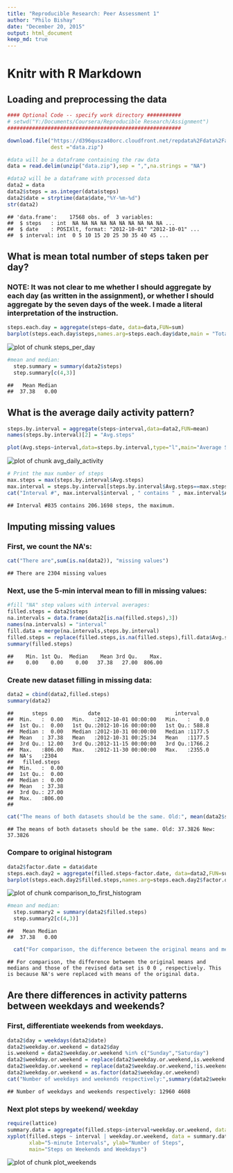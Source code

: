 ```yaml
---
title: "Reproducible Research: Peer Assessment 1"
author: "Philo Bishay"
date: "December 20, 2015"
output: html_document
keep_md: true
---
```

# Knitr with R Markdown
## Loading and preprocessing the data


```r
#### Optional Code -- specify work directory ###########
# setwd("Y:/Documents/Coursera/Reproducible Research/Assignment")
########################################################

download.file("https://d396qusza40orc.cloudfront.net/repdata%2Fdata%2Factivity.zip",
              dest ="data.zip")

#data will be a dataframe containing the raw data
data = read.delim(unzip("data.zip"),sep = ",",na.strings = "NA")

#data2 will be a dataframe with processed data
data2 = data
data2$steps = as.integer(data$steps)
data2$date = strptime(data$date,"%Y-%m-%d")
str(data2)
```

```
## 'data.frame':	17568 obs. of  3 variables:
##  $ steps   : int  NA NA NA NA NA NA NA NA NA NA ...
##  $ date    : POSIXlt, format: "2012-10-01" "2012-10-01" ...
##  $ interval: int  0 5 10 15 20 25 30 35 40 45 ...
```


## What is mean total number of steps taken per day?
### **NOTE**: It was not clear to me whether I should aggregate by each day (as written in the assignment), or whether I should aggregate by the seven days of the week. I made a literal interpretation of the instruction.

```r
steps.each.day = aggregate(steps~date, data=data,FUN=sum)
barplot(steps.each.day$steps,names.arg=steps.each.day$date,main = "Total steps taken each day", xlab="Date",ylab="Steps taken", col="red")
```

![plot of chunk steps_per_day](figure/steps_per_day-1.png) 

```r
#mean and median:
  step.summary = summary(data2$steps)
  step.summary[c(4,3)]
```

```
##   Mean Median 
##  37.38   0.00
```

## What is the average daily activity pattern?

```r
steps.by.interval = aggregate(steps~interval,data=data2,FUN=mean)
names(steps.by.interval)[2] = "Avg.steps"

plot(Avg.steps~interval,data=steps.by.interval,type="l",main="Average Steps each interval", ylab="average steps")
```

![plot of chunk avg_daily_activity](figure/avg_daily_activity-1.png) 

```r
# Print the max number of steps
max.steps = max(steps.by.interval$Avg.steps)
max.interval = steps.by.interval[steps.by.interval$Avg.steps==max.steps,]
cat("Interval #", max.interval$interval , " contains " , max.interval$Avg.steps , " steps, the maximum.",sep="")
```

```
## Interval #835 contains 206.1698 steps, the maximum.
```


## Imputing missing values
### First, we count the NA's:


```r
cat("There are",sum(is.na(data2)), "missing values")
```

```
## There are 2304 missing values
```

### Next, use the 5-min interval mean to fill in missing values:


```r
#fill "NA" step values with interval averages:
filled.steps = data2$steps
na.intervals = data.frame(data2[is.na(filled.steps),3])
names(na.intervals) = "interval"
fill.data = merge(na.intervals,steps.by.interval)
filled.steps = replace(filled.steps,is.na(filled.steps),fill.data$Avg.steps)
summary(filled.steps)
```

```
##    Min. 1st Qu.  Median    Mean 3rd Qu.    Max. 
##    0.00    0.00    0.00   37.38   27.00  806.00
```

### Create new dataset filling in missing data:

```r
data2 = cbind(data2,filled.steps)
summary(data2)
```

```
##      steps             date                        interval     
##  Min.   :  0.00   Min.   :2012-10-01 00:00:00   Min.   :   0.0  
##  1st Qu.:  0.00   1st Qu.:2012-10-16 00:00:00   1st Qu.: 588.8  
##  Median :  0.00   Median :2012-10-31 00:00:00   Median :1177.5  
##  Mean   : 37.38   Mean   :2012-10-31 00:25:34   Mean   :1177.5  
##  3rd Qu.: 12.00   3rd Qu.:2012-11-15 00:00:00   3rd Qu.:1766.2  
##  Max.   :806.00   Max.   :2012-11-30 00:00:00   Max.   :2355.0  
##  NA's   :2304                                                   
##   filled.steps   
##  Min.   :  0.00  
##  1st Qu.:  0.00  
##  Median :  0.00  
##  Mean   : 37.38  
##  3rd Qu.: 27.00  
##  Max.   :806.00  
## 
```

```r
cat("The means of both datasets should be the same. Old:", mean(data2$steps,na.rm=T),"New:",mean(data2$filled.steps))
```

```
## The means of both datasets should be the same. Old: 37.3826 New: 37.3826
```

### Compare to original histogram

```r
data2$factor.date = data$date
steps.each.day2 = aggregate(filled.steps~factor.date, data=data2,FUN=sum)
barplot(steps.each.day2$filled.steps,names.arg=steps.each.day2$factor.date,main = "Total steps taken each day", xlab="Date",ylab="Steps taken", col="red")
```

![plot of chunk comparison_to_first_histogram](figure/comparison_to_first_histogram-1.png) 

```r
#mean and median:
  step.summary2 = summary(data2$filled.steps)
  step.summary2[c(4,3)]
```

```
##   Mean Median 
##  37.38   0.00
```

```r
  cat("For comparison, the difference between the original means and medians and those of the revised data set is",step.summary2[c(4,3)] - step.summary[c(4,3)],", respectively. This is because NA's were replaced with means of the original data.")
```

```
## For comparison, the difference between the original means and medians and those of the revised data set is 0 0 , respectively. This is because NA's were replaced with means of the original data.
```

## Are there differences in activity patterns between weekdays and weekends?
### First, differentiate weekends from weekdays.

```r
data2$day = weekdays(data2$date)
data2$weekday.or.weekend = data2$day
is.weekend = data2$weekday.or.weekend %in% c("Sunday","Saturday")
data2$weekday.or.weekend = replace(data2$weekday.or.weekend,is.weekend,"Weekend")
data2$weekday.or.weekend = replace(data2$weekday.or.weekend,!is.weekend,"Weekday")
data2$weekday.or.weekend = as.factor(data2$weekday.or.weekend)
cat("Number of weekdays and weekends respectively:",summary(data2$weekday.or.weekend))
```

```
## Number of weekdays and weekends respectively: 12960 4608
```
### Next plot steps by weekend/ weekday

```r
require(lattice)
summary.data = aggregate(filled.steps~interval+weekday.or.weekend, data=data2, FUN=mean)
xyplot(filled.steps ~ interval | weekday.or.weekend, data = summary.data, layout = c(1, 2), type = "l",
       xlab="5-minute Intervals", ylab="Number of Steps",
       main="Steps on Weekends and Weekdays")
```

![plot of chunk plot_weekends](figure/plot_weekends-1.png) 
